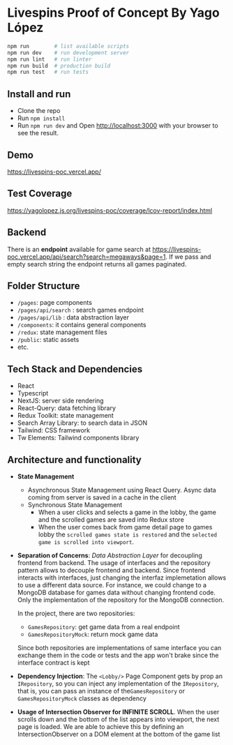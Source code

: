 # Livespins Proof of Concept By Yago López

```bash
npm run        # list available scripts
npm run dev    # run development server
npm run lint   # run linter
npm run build  # production build
npm run test   # run tests
```

## Install and run

- Clone the repo
- Run `npm install`
- Run `npm run dev` and Open [http://localhost:3000](http://localhost:3000) with your browser to see the result.

## Demo

https://livespins-poc.vercel.app/

## Test Coverage

https://yagolopez.js.org/livespins-poc/coverage/lcov-report/index.html

## Backend

There is an **endpoint** available for game search at https://livespins-poc.vercel.app/api/search?search=megaways&page=1. If we pass and empty search string the endpoint returns all games paginated.

## Folder Structure

- `/pages`: page components
- `/pages/api/search` : search games endpoint
- `/pages/api/lib` : data abstraction layer
- `/components`: it contains general components
- `/redux`: state management files
- `/public`: static assets
- etc.

## Tech Stack and Dependencies

- React
- Typescript
- NextJS: server side rendering
- React-Query: data fetching library
- Redux Toolkit: state management
- Search Array Library: to search data in JSON
- Tailwind: CSS framework
- Tw Elements: Tailwind components library

## Architecture and functionality

- **State Management**
  - Asynchronous State Management using React Query. Async data coming from server is saved in a cache in the client
  - Synchronous State Management
    - When a user clicks and selects a game in the lobby, the game and the scrolled games are saved into Redux store
    - When the user comes back from game detail page to games lobby the `scrolled games state is restored` and the `selected game is scrolled into viewport`.

- **Separation of Concerns**: *Data Abstraction Layer* for decoupling frontend from backend. The usage of interfaces and the repository pattern allows to decouple frontend and backend. Since frontend interacts with interfaces, just changing the interfaz implemetation allows to use a different data source. For instance, we could change to a MongoDB database for games data without changing frontend code. Only the implementation of the repository for the MongoDB connection.

  In the project, there are two repositories:

  - `GamesRepository`: get game data from a real endpoint
  - `GamesRepositoryMock`: return mock game data

  Since both repositories are implementations of same interface you can exchange them in the code or tests and the app won't brake since the interface contract is kept

- **Dependency Injection**: The `<Lobby/>` Page Component gets by prop an `IRepository`, so you can inject any implementation of the `IRepository`, that is, you can pass an instance of the`GamesRepository` or `GamesRepositoryMock` classes as dependency

- **Usage of Intersection Observer for INFINITE SCROLL**. When the user scrolls down and the bottom of the list appears into viewport, the next page is loaded. We are able to achieve this by defining an IntersectionObserver on a DOM element at the bottom of the game list

